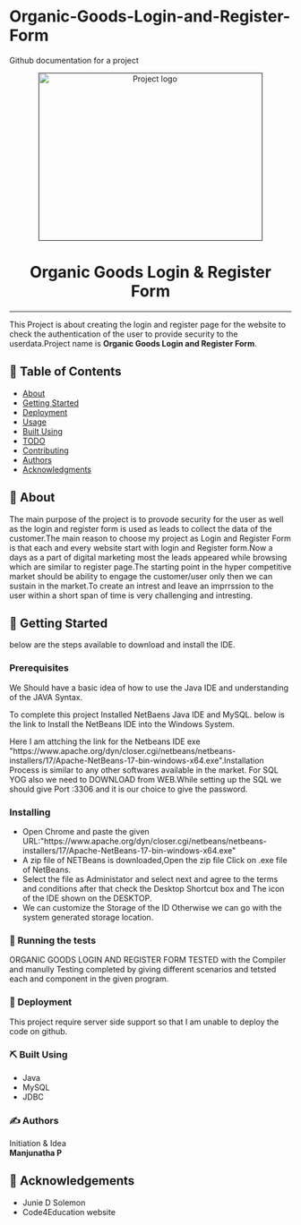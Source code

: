 # Organic-Goods-Login-and-Register-Form
Github documentation for a project
<p align="center">
  <a href="" rel="noopener">
 <img width=400px height=300px src="https://i.imgur.com/6wj0hh6.jpg" alt="Project logo"></a>
</p>
<h1 align="center">Organic Goods Login & Register Form</h1>
<hr style="border 1px gray>
<p align="center"> This Project is about creating the login and register page for the website to check the authentication of the user to provide security to the userdata.Project name is <strong>Organic Goods Login and Register Form</strong>.
</p>
<h2>📝 Table of Contents</h2>
<ul>
 <li><a href="#about">About</a></li>
 <li><a href="#getting_started">Getting Started</a></li>
 <li><a href="#deployment">Deployment</a></li> 
 <li><a href="#usage">Usage</li>
 <li><a href="#builtusing">Built Using</a></li>
 <li><a href="#todo">TODO</a></li>
 <li><a href="#contributing">Contributing</a></li>
 <li><a href="#authors">Authors</a></li>
 <li><a href="#acknowledgments">Acknowledgments</a></li>                        
</ul>
                               
 <h2>🧐 About<a href=""></a></h2>
 <p> The main purpose of the project is to provode security for the user as well as the login and register form is used as leads to collect the data of the customer.The main reason to choose my project as Login and Register Form is that each and every website start with login and Register form.Now a days as a part of digital marketing most the leads appeared while browsing which are similar to register page.The starting point in the hyper competitive market should be ability to engage the customer/user only then we can sustain in the market.To create an intrest and leave an imprrssion to the user within a short span of time is very challenging and intresting.</p>
<h2>🏁 Getting Started <a name = "getting_started"></a></h2>
                                                  <p>below are the steps available to download and install the IDE.</p>

<h3>Prerequisites</h3>
    <p>We Should have a basic idea of how to use the Java IDE and understanding of the JAVA Syntax.</p>
<p>To complete this project Installed NetBaens Java IDE and MySQL.
    below is the link to Install the NetBeans IDE into the Windows System.</p>
<div>
Here I am attching the link for the Netbeans IDE exe "https://www.apache.org/dyn/closer.cgi/netbeans/netbeans-installers/17/Apache-NetBeans-17-bin-windows-x64.exe".Installation Process is similar to any other softwares available in the market.
For SQL YOG also we need to DOWNLOAD from WEB.While setting up the SQL we should give Port :3306 and it is our choice to give the password.
</div>
<h3>Installing</h3>
<ul>
<li>Open Chrome and paste the given URL:"https://www.apache.org/dyn/closer.cgi/netbeans/netbeans-installers/17/Apache-NetBeans-17-bin-windows-x64.exe"</li>
<li> A zip file of NETBeans is downloaded,Open the zip file Click on .exe file of NetBeans.</li>
<li>Select the file as Administator and select next and agree to the terms and conditions after that check the Desktop Shortcut box and The icon of the IDE shown on the DESKTOP.</li>
<li>We can customize the Storage of the ID Otherwise we can go with the system generated storage location.</li></ul>
<h3>🔧 Running the tests <a name = "tests"></a></h3>
ORGANIC GOODS LOGIN AND REGISTER FORM TESTED with the Compiler and manully Testing completed by giving different scenarios and tetsted each and component in the given program. 
<h3>🚀 Deployment <a name = "deployment"></a></h3>
                                        <p>This project require server side support so that I am unable to deploy the code on github.</p>
<h3>⛏️ Built Using <a href="built_using"></a></h3>
<ul>
 <li>Java</li>
 <li>MySQL</li>
 <li>JDBC</li>                                      
</ul>
 <h3>✍️ Authors <a name = "authors"></a></h3>
                                   <P>Initiation & Idea <br>
                                     <strong>Manjunatha P</strong></p>
                                   <h4></h4>
<h2>🎉 Acknowledgements <a name = "acknowledgement"></a></h2>
                                                  <ul> 
  <li>Junie D Solemon</li>
  <li>Code4Education website</li></ul>

